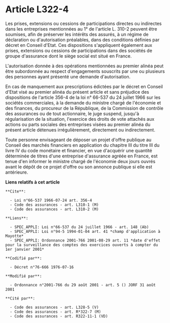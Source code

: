 # Article L322-4

Les prises, extensions ou cessions de participations directes ou indirectes dans les entreprises mentionnées au 1° de
l'article L. 310-2 peuvent être soumises, afin de préserver les intérêts des assurés, à un régime de déclaration ou
d'autorisation préalables, dans des conditions définies par décret en Conseil d'Etat. Ces dispositions s'appliquent également
aux prises, extensions ou cessions de participations dans des sociétés de groupe d'assurance dont le siège social est situé
en France.

L'autorisation donnée à des opérations mentionnées au premier alinéa peut être subordonnée au respect d'engagements souscrits
par une ou plusieurs des personnes ayant présenté une demande d'autorisation.

En cas de manquement aux prescriptions édictées par le décret en Conseil d'Etat visé au premier alinéa du présent article et
sans préjudice des dispositions de l'article 356-4 de la loi n° 66-537 du 24 juillet 1966 sur les sociétés commerciales, à la
demande du ministre chargé de l'économie et des finances, du procureur de la République, de la Commission de contrôle des
assurances ou de tout actionnaire, le juge suspend, jusqu'à régularisation de la situation, l'exercice des droits de vote
attachés aux actions ou parts sociales des entreprises visées au premier alinéa du présent article détenues irrégulièrement,
directement ou indirectement.

Toute personne envisageant de déposer un projet d'offre publique au Conseil des marchés financiers en application du chapitre
III du titre III du livre IV du code monétaire et financier, en vue d'acquérir une quantité déterminée de titres d'une
entreprise d'assurance agréée en France, est tenue d'en informer le ministre chargé de l'économie deux jours ouvrés avant le
dépôt de ce projet d'offre ou son annonce publique si elle est antérieure.

**Liens relatifs à cet article**

	**Cite**:

	  - Loi n°66-537 1966-07-24 art. 356-4
	  - Code des assurances - art. L310-1 (M)
	  - Code des assurances - art. L310-2 (M)

	**Liens**:

	  - SPEC_APPLI: Loi n°66-537 du 24 juillet 1966 - art. 148 (Ab)
	  - SPEC_APPLI: Loi n°94-5 1994-01-04 art. 41 *champ d'application à Mayotte*
	  - SPEC_APPLI: Ordonnance 2001-766 2001-08-29 art. 11 *date d'effet pour la surveillance des comptes des exercices ouverts à compter du 1er janvier 2001*

	**Codifié par**:

	  - Décret n°76-666 1976-07-16

	**Modifié par**:

	  - Ordonnance n°2001-766 du 29 août 2001 - art. 5 () JORF 31 août 2001

	**Cité par**:

	  - Code des assurances - art. L328-5 (V)
	  - Code des assurances - art. R*322-7 (M)
	  - Code des assurances - art. R322-11-1 (VD)

